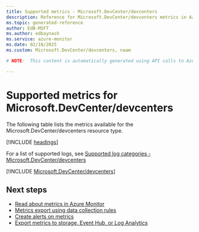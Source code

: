 ```yaml
---
title: Supported metrics - Microsoft.DevCenter/devcenters
description: Reference for Microsoft.DevCenter/devcenters metrics in Azure Monitor.
ms.topic: generated-reference
author: EdB-MSFT
ms.author: edbaynash
ms.service: azure-monitor
ms.date: 02/18/2025
ms.custom: Microsoft.DevCenter/devcenters, naam

# NOTE:  This content is automatically generated using API calls to Azure. Any edits made on these files will be overwritten in the next run of the script. 

---
```


  
# Supported metrics for Microsoft.DevCenter/devcenters
  
The following table lists the metrics available for the Microsoft.DevCenter/devcenters resource type.  
  
  
[!INCLUDE [headings](~/reusable-content/ce-skilling/azure/includes/azure-monitor/reference/metrics/metrics-headings.md)]  
  
  
  
For a list of supported logs, see [Supported log categories - Microsoft.DevCenter/devcenters](../supported-logs/microsoft-devcenter-devcenters-logs.md)  
  
 

[!INCLUDE [Microsoft.DevCenter/devcenters](~/reusable-content/ce-skilling/azure/includes/azure-monitor/reference/metrics/microsoft-devcenter-devcenters-metrics-include.md)]  



## Next steps

- [Read about metrics in Azure Monitor](/azure/azure-monitor/data-platform)
- [Metrics export using data collection rules](/azure/azure-monitor/essentials/data-collection-metrics)
- [Create alerts on metrics](/azure/azure-monitor/alerts/alerts-overview)
- [Export metrics to storage, Event Hub, or Log Analytics](/azure/azure-monitor/essentials/platform-logs-overview)
